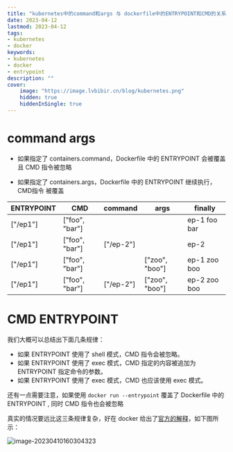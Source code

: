 ```yaml
---
title: "kubernetes中的command和args 与 dockerfile中的ENTRYPOINT和CMD的关系" 
date: 2023-04-12
lastmod: 2023-04-12
tags: 
- kubernetes
- docker
keywords:
- kubernetes
- docker
- entrypoint
description: "" 
cover:
    image: "https://image.lvbibir.cn/blog/kubernetes.png"
    hidden: true
    hiddenInSingle: true 
---
```


# command args

- 如果指定了 containers.command，Dockerfile 中的 ENTRYPOINT 会被覆盖且 CMD 指令被忽略

- 如果指定了 containers.args，Dockerfile 中的 ENTRYPOINT 继续执行， CMD指令 被覆盖

| ENTRYPOINT | CMD            | command   | args           | finally      |
| ---------- | -------------- | --------- | -------------- | ------------ |
| ["/ep1"]   | ["foo", "bar"] | <not set> | <not set>      | ep-1 foo bar |
| ["/ep1"]   | ["foo", "bar"] | ["/ep-2"] | <not set>      | ep-2         |
| ["/ep1"]   | ["foo", "bar"] | <not set> | ["zoo", "boo"] | ep-1 zoo boo |
| ["/ep1"]   | ["foo", "bar"] | ["/ep-2"] | ["zoo", "boo"] | ep-2 zoo boo |

# CMD ENTRYPOINT

我们大概可以总结出下面几条规律：

- 如果 ENTRYPOINT 使用了 shell 模式，CMD 指令会被忽略。
- 如果 ENTRYPOINT 使用了 exec 模式，CMD 指定的内容被追加为 ENTRYPOINT 指定命令的参数。
- 如果 ENTRYPOINT 使用了 exec 模式，CMD 也应该使用 exec 模式。

还有一点需要注意，如果使用 `docker run --entrypoint` 覆盖了 Dockerfile 中的 ENTRYPOINT , 同时 CMD 指令也会被忽略

真实的情况要远比这三条规律复杂，好在 docker 给出了[官方的解释](https://docs.docker.com/engine/reference/builder/#understand-how-cmd-and-entrypoint-interact)，如下图所示：

![image-20230410160304323](https://image.lvbibir.cn/blog/image-20230410160304323.png)
